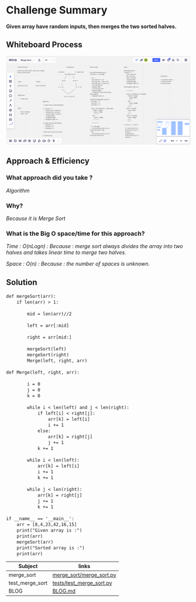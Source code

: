 # Challenge Summary

**Given array have random inputs, then merges the two sorted halves.**

## Whiteboard Process

![Whiteboard Process](asset/merge_sort.png)

## Approach & Efficiency

### What approach did you take ?

*Algorithm*

### Why? 

*Because it is Merge Sort*

### What is the Big O space/time for this approach? 

*Time : O(nLogn) : Because : merge sort always divides the array into two halves and takes linear time to merge two halves.*

*Space : O(n) : Because : the number of spaces is unknown.*

## Solution

    def mergeSort(arr):
        if len(arr) > 1:

            mid = len(arr)//2

            left = arr[:mid]

            right = arr[mid:]

            mergeSort(left)
            mergeSort(right)
            Merge(left, right, arr)

    def Merge(left, right, arr):

            i = 0
            j = 0 
            k = 0

            while i < len(left) and j < len(right):
                if left[i] < right[j]:
                    arr[k] = left[i]
                    i += 1
                else:
                    arr[k] = right[j]
                    j += 1
                k += 1

            while i < len(left):
                arr[k] = left[i]
                i += 1
                k += 1

            while j < len(right):
                arr[k] = right[j]
                j += 1
                k += 1

    if __name__ == '__main__':
        arr = [8,4,23,42,16,15]
        print("Given array is :")
        print(arr)
        mergeSort(arr)
        print("Sorted array is :")
        print(arr)

| Subject     | links |
| ----------- | ----------- |
| merge_sort | [merge_sort/merge_sort.py](merge_sort/merge_sort.py) |
| test_merge_sort | [tests/test_merge_sort.py](tests/test_merge_sort.py) |
| BLOG | [BLOG.md](BLOG.md) |